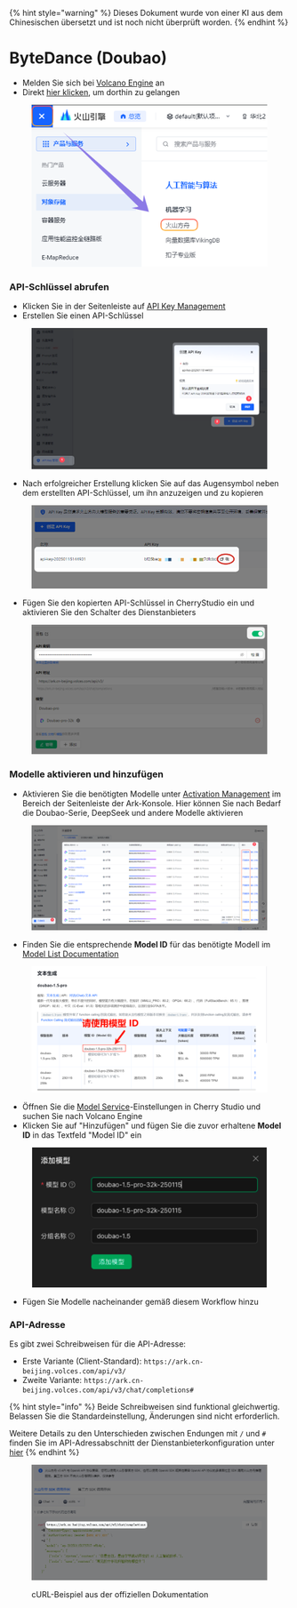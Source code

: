 
{% hint style="warning" %}
Dieses Dokument wurde von einer KI aus dem Chinesischen übersetzt und ist noch nicht überprüft worden.
{% endhint %}

# ByteDance (Doubao)

*   Melden Sie sich bei [Volcano Engine](https://console.volcengine.com/) an
*   Direkt [hier klicken](https://console.volcengine.com/ark/region:ark+cn-beijing/openManagement?LLM=%7B%7D), um dorthin zu gelangen

<figure><img src="../../.gitbook/assets/image (1) (1) (2).png" alt=""><figcaption></figcaption></figure>

### API-Schlüssel abrufen

*   Klicken Sie in der Seitenleiste auf [API Key Management](https://console.volcengine.com/ark/region:ark+cn-beijing/apiKey)
*   Erstellen Sie einen API-Schlüssel

<figure><img src="../../.gitbook/assets/image (6) (2).png" alt=""><figcaption></figcaption></figure>

*   Nach erfolgreicher Erstellung klicken Sie auf das Augensymbol neben dem erstellten API-Schlüssel, um ihn anzuzeigen und zu kopieren

<figure><img src="../../.gitbook/assets/image (7) (2).png" alt=""><figcaption></figcaption></figure>

*   Fügen Sie den kopierten API-Schlüssel in CherryStudio ein und aktivieren Sie den Schalter des Dienstanbieters

<figure><img src="../../.gitbook/assets/image (8) (2).png" alt=""><figcaption></figcaption></figure>

### Modelle aktivieren und hinzufügen

*   Aktivieren Sie die benötigten Modelle unter [Activation Management](https://console.volcengine.com/ark/region:ark+cn-beijing/openManagement?LLM=%7B%7D\&OpenTokenDrawer=false) im Bereich der Seitenleiste der Ark-Konsole. Hier können Sie nach Bedarf die Doubao-Serie, DeepSeek und andere Modelle aktivieren

<figure><img src="../../.gitbook/assets/image (1) (1) (2) (1).png" alt=""><figcaption></figcaption></figure>

*   Finden Sie die entsprechende **Model ID** für das benötigte Modell im [Model List Documentation](https://www.volcengine.com/docs/82379/1330310#%E6%96%87%E6%9C%AC%E7%94%9F%E6%88%90)

<figure><img src="../../.gitbook/assets/火山引擎_模型ID.png" alt="Beispiel für Modell-ID-Liste von Volcano Engine"><figcaption></figcaption></figure>

*   Öffnen Sie die [Model Service](../../cherrystudio/preview/settings/providers.md)-Einstellungen in Cherry Studio und suchen Sie nach Volcano Engine
*   Klicken Sie auf "Hinzufügen" und fügen Sie die zuvor erhaltene **Model ID** in das Textfeld "Model ID" ein

<figure><img src="../../.gitbook/assets/volc_ark_01.png" alt=""><figcaption></figcaption></figure>

*   Fügen Sie Modelle nacheinander gemäß diesem Workflow hinzu

### API-Adresse

Es gibt zwei Schreibweisen für die API-Adresse:

*   Erste Variante (Client-Standard): `https://ark.cn-beijing.volces.com/api/v3/`
*   Zweite Variante: `https://ark.cn-beijing.volces.com/api/v3/chat/completions#`

{% hint style="info" %}
Beide Schreibweisen sind funktional gleichwertig. Belassen Sie die Standardeinstellung, Änderungen sind nicht erforderlich.  

Weitere Details zu den Unterschieden zwischen Endungen mit `/` und `#` finden Sie im API-Adressabschnitt der Dienstanbieterkonfiguration unter [hier](../../cherrystudio/preview/settings/providers.md#api-di-zhi)
{% endhint %}

<figure><img src="../../.gitbook/assets/image (3) (2).png" alt=""><figcaption><p>cURL-Beispiel aus der offiziellen Dokumentation</p></figcaption></figure>
